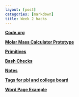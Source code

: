 ```yaml
---
layout: [post]
categories: [markdown]
title: Week 2 hacks
---
```


**[Code.org]("https://wyndlow.github.io/page/jupyter/2022/08/28/cdorg.html)**

**[Molar Mass Calculator Prototype]("https://wyndlow.github.io/page/pbl/2022/08/25/chemicalcalc.html)**

**[Primitives]("https://wyndlow.github.io/page/pbl/cb/2022/08/22/primitves.html)**

**[Bash Checks]("https://wyndlow.github.io/page/pbl/2022/08/22/bash.html)**

**[Notes]("https://wyndlow.github.io/page/notes/)**

**[Tags for pbl and college board]("https://wyndlow.github.io/page/categories)**

**[Word Page Example]("https://wyndlow.github.io/page/2022/08/28/APELArguments.html)**

